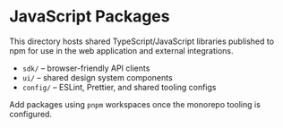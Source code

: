 # JavaScript Packages

This directory hosts shared TypeScript/JavaScript libraries published to npm for use in the web application and external integrations.

- `sdk/` – browser-friendly API clients
- `ui/` – shared design system components
- `config/` – ESLint, Prettier, and shared tooling configs

Add packages using `pnpm` workspaces once the monorepo tooling is configured.
